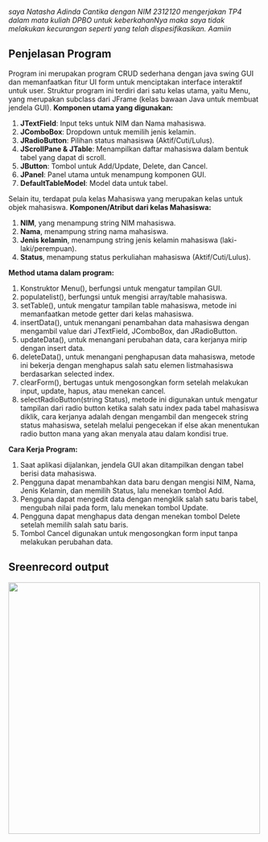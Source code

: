 _saya Natasha Adinda Cantika dengan NIM 2312120 mengerjakan TP4 dalam mata kuliah DPBO untuk keberkahanNya maka saya tidak melakukan kecurangan seperti yang telah dispesifikasikan. Aamiin_

## Penjelasan Program
Program ini merupakan program CRUD sederhana dengan java swing GUI dan memanfaatkan fitur UI form untuk menciptakan interface interaktif untuk user. Struktur program ini terdiri dari satu kelas utama, yaitu Menu, yang merupakan subclass dari JFrame (kelas bawaan Java untuk membuat jendela GUI).
**Komponen utama yang digunakan:**
1. **JTextField**: Input teks untuk NIM dan Nama mahasiswa.
2. **JComboBox**: Dropdown untuk memilih jenis kelamin.
3. **JRadioButton**: Pilihan status mahasiswa (Aktif/Cuti/Lulus).
4. **JScrollPane & JTable**: Menampilkan daftar mahasiswa dalam bentuk tabel yang dapat di scroll.
5. **JButton**: Tombol untuk Add/Update, Delete, dan Cancel.
6. **JPanel**: Panel utama untuk menampung komponen GUI.
7. **DefaultTableModel**: Model data untuk tabel.

Selain itu, terdapat pula kelas Mahasiswa yang merupakan kelas untuk objek mahasiswa.
**Komponen/Atribut dari kelas Mahasiswa:**
1. **NIM**, yang menampung string NIM mahasiswa.
2. **Nama**, menampung string nama mahasiswa.
3. **Jenis kelamin**, menampung string jenis kelamin mahasiswa (laki-laki/perempuan).
4. **Status**, menampung status perkuliahan mahasiswa (Aktif/Cuti/Lulus).

**Method utama dalam program:**
1. Konstruktor Menu(), berfungsi untuk mengatur tampilan GUI.
2. populatelist(), berfungsi untuk mengisi array/table mahasiswa.
3. setTable(), untuk mengatur tampilan table mahasiswa, metode ini memanfaatkan metode getter dari kelas mahasiswa.
4. insertData(), untuk menangani penambahan data mahasiswa dengan mengambil value dari JTextField, JComboBox, dan JRadioButton.
5. updateData(), untuk menangani perubahan data, cara kerjanya mirip dengan insert data.
6. deleteData(), untuk menangani penghapusan data mahasiswa, metode ini bekerja dengan menghapus salah satu elemen listmahasiswa berdasarkan selected index.
7. clearForm(), bertugas untuk mengosongkan form setelah melakukan input, update, hapus, atau menekan cancel.
8. selectRadioButton(string Status), metode ini digunakan untuk mengatur tampilan dari radio button ketika salah satu index pada tabel mahasiswa diklik, cara kerjanya adalah dengan mengambil dan mengecek string status mahasiswa, setelah melalui pengecekan if else akan menentukan radio button mana yang akan menyala atau dalam kondisi true.

**Cara Kerja Program:**
1. Saat aplikasi dijalankan, jendela GUI akan ditampilkan dengan tabel berisi data mahasiswa.
2. Pengguna dapat menambahkan data baru dengan mengisi NIM, Nama, Jenis Kelamin, dan memilih Status, lalu menekan tombol Add.
3. Pengguna dapat mengedit data dengan mengklik salah satu baris tabel, mengubah nilai pada form, lalu menekan tombol Update.
4. Pengguna dapat menghapus data dengan menekan tombol Delete setelah memilih salah satu baris.
5. Tombol Cancel digunakan untuk mengosongkan form input tanpa melakukan perubahan data.

## Sreenrecord output
<p align="left">
    <img src="screenshot/TP4_run_23_03_2025.mp4" width=500>
</p>
